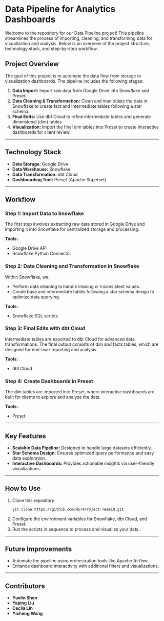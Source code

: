 # Data Pipeline for Analytics Dashboards

Welcome to the repository for our Data Pipeline project! This pipeline streamlines the process of importing, cleaning, and transforming data for visualization and analysis. Below is an overview of the project structure, technology stack, and step-by-step workflow.

## Project Overview
The goal of this project is to automate the data flow from storage to visualization dashboards. The pipeline includes the following stages:

1. **Data Import:** Import raw data from Google Drive into Snowflake and Preset.
2. **Data Cleaning & Transformation:** Clean and manipulate the data in Snowflake to create fact and intermediate tables following a star schema.
3. **Final Edits:** Use dbt Cloud to refine intermediate tables and generate dimensional (dim) tables.
4. **Visualization:** Import the final dim tables into Preset to create interactive dashboards for client review.

---

## Technology Stack

- **Data Storage:** Google Drive
- **Data Warehouse:** Snowflake
- **Data Transformation:** dbt Cloud
- **Dashboarding Tool:** Preset (Apache Superset)

---

## Workflow

### Step 1: Import Data to Snowflake
The first step involves extracting raw data stored in Google Drive and importing it into Snowflake for centralized storage and processing. 

**Tools:**
- Google Drive API
- Snowflake Python Connector

### Step 2: Data Cleaning and Transformation in Snowflake
Within Snowflake, we:
- Perform data cleaning to handle missing or inconsistent values.
- Create base and intermediate tables following a star schema design to optimize data querying.

**Tools:**
- Snowflake SQL scripts

### Step 3: Final Edits with dbt Cloud
Intermediate tables are exported to dbt Cloud for advanced data transformations. The final output consists of dim and facts tables, which are designed for end-user reporting and analysis.

**Tools:**
- dbt Cloud

### Step 4: Create Dashboards in Preset
The dim tables are imported into Preset, where interactive dashboards are built for clients to explore and analyze the data.

**Tools:**
- Preset

---

## Key Features
- **Scalable Data Pipeline:** Designed to handle large datasets efficiently.
- **Star Schema Design:** Ensures optimized query performance and easy data exploration.
- **Interactive Dashboards:** Provides actionable insights via user-friendly visualizations.

---

## How to Use
1. Clone this repository:
   ```bash
   git clone https://github.com/4574Project-Team10.git
   ```
2. Configure the environment variables for Snowflake, dbt Cloud, and Preset.
3. Run the scripts in sequence to process and visualize your data.

---

## Future Improvements
- Automate the pipeline using orchestration tools like Apache Airflow.
- Enhance dashboard interactivity with additional filters and visualizations.

---

## Contributors
- **Yuelin Shen**
- **Yaping Liu**
- **Ceclia Lin**
- **Yicheng Wang**
